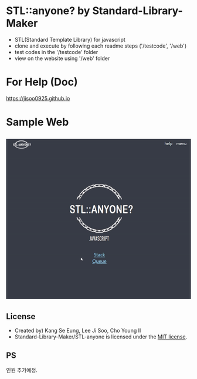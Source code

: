 # STL::anyone? by Standard-Library-Maker
- STL(Standard Template Library) for javascript
- clone and execute by following each readme steps ('/testcode', '/web')
- test codes in the '/testcode' folder
- view on the website using '/web' folder

# For Help (Doc)
https://jisoo0925.github.io

# Sample Web
![queue](design/queue_ver2.gif)
-----
## License
- Created by) Kang Se Eung, Lee Ji Soo, Cho Young Il
- Standard-Library-Maker/STL-anyone is licensed under the [MIT license](LICENSE).


## PS
인원 추가예정.
